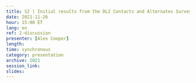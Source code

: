 ```yaml
---
title: S2 | Initial results from the DLI Contacts and Alternates Survey and Community Discussion
date: 2021-11-26
hour: 15:00 ET
lang: en
ref: 2-discussion
presenter: [Alex Cooper]
length:
time: synchronous
category: presentation
archive: 2021
session_link:
slides:
---
```

